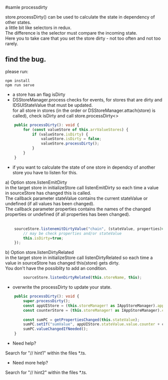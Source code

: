 #samle processdirty

store.processDirty() can be used to calculate the state in dependency of other states.<br>
a little bit like selectors in redux.<br>
 The difference is the selector must compare the incoming state.<br>
 Here you to take care that you set the store dirty - not too often and not too rarely.

## find the bug.

please run:

```
npm install
npm run serve
```


- a store has an flag isDirty
- DSStoreManager.process checks for events, for stores that are dirty and IDSUIStateValue that must be updated.<br/>
    for all store in stores (in the order or DSStoreManager.attach(store) is called), check isDirty and call store.processDirty<>

```typescript
    public processDirty(): void {
        for (const valueStore of this.arrValueStores) {
            if (valueStore.isDirty) {
                valueStore.isDirty = false;
                valueStore.processDirty();
            }
        }
    }
```

- if you want to calculate the state of one store in dependcy of another store you have to listen for this.

a) Option store.listenEmitDirty<br>
    in the target store in initializeStore call listenEmitDirty so each time a value in sourceStore has changed this is called.<br>
    The callback parameter stateValue contains the current stateValue or undefined (if all values has been changed).<br>
    The callback parameter properties contains the names of the changed properties or undefined (if all properties has been changed).<br>
    <br>

```typescript
    sourceStore.listenemitDirtyValue("chain", (stateValue, properties)=>{
        // may be check properties and/or stateValue
        this.isDirty=true;
    });
```

b) Option store.listenDirtyRelated<br>
    in the target store in initializeStore call listenDirtyRelated so each time a value in sourceStore has changed this(store) gets dirty.<br>
    You don't have the possiblity to add an condition.<br>

```typescript
        sourceStore.listenDirtyRelated(this.storeName, this);

```

- overwrite the processDirty to update your state.<br/>
```typescript
    public processDirty(): void {
        super.processDirty();
        const appUIStore = (this.storeManager! as IAppStoreManager).appUIStore;
        const counterStore = (this.storeManager! as IAppStoreManager).counterStore;
        
        const sumPC = getPropertiesChanged(this.stateValue);
        sumPC.setIf("sumValue", appUIStore.stateValue.value.counter + counterStore.stateValue.value.nbrValue);
        sumPC.valueChangedIfNeeded();
    }
```

- Need help? 

Search for "// hint1" within the files *.ts.


- Need more help? 

Search for "// hint2" within the files *.ts.